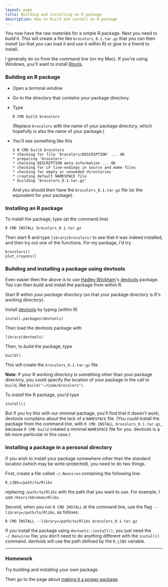 ```yaml
---
layout: page
title: Building and installing an R package
description: How to build and install an R package
---
```


You now have the raw materials for a simple R package. Next you need
to _build_ it. This will create a file like `brocolors_0.1.tar.gz`
that you can then _install_ (so that you can load it and use it within
R) or give to a friend to install.

I generally do so from the command line (on my Mac). If you're using
Windows, you'll want to install
[Rtools](http://cran.r-project.org/bin/windows/Rtools/).

### Building an R package

- Open a terminal window
- Go to the directory that _contains_ your package
  directory.
- Type

      R CMD build brocolors

  (Replace `brocolors` with the name of your package directory,
  which hopefully is also the name of your package.)
- You'll see something like this

      $ R CMD build brocolors
      * checking for file 'brocolors/DESCRIPTION' ... OK
      * preparing 'brocolors':
      * checking DESCRIPTION meta-information ... OK
      * checking for LF line-endings in source and make files
      * checking for empty or unneeded directories
      * creating default NAMESPACE file
      * building 'brocolors_0.1.tar.gz'

  And you should then have the `brocolors_0.1.tar.gz` file (or the
  equivalent for _your_ package).

### Installing an R package

To install the package, type (at the command line)

    R CMD INSTALL brocolors_0.1.tar.gz

Then start R and type `library(brocolors)` to see that it was indeed
installed, and then try out one of the functions. For my package, I'd
try

    brocolors()
    plot_crayons()

### Building and installing a package using devtools

Even easier then the above is to use [Hadley Wickham](http://had.co.nz/)'s
[devtools](https://github.com/hadley/devtools) package. You can then
build and install the package from within R.

Start R _within your package directory_ (so that your package
directory is R's _working directory_).

Install [devtools](https://github.com/hadley/devtools) by typing
(within R)

    install.packages(devtools)

Then load the devtools package with

    library(devtools)

Then, to _build_ the package, type

    build()

This will create the `brocolors_0.1.tar.gz` file.

**Note**: If your R working directory is something other than your package directory, you
could specify the location of your package in the call to `build`, like `build("~/Code/brocolors")`.

To _install_ the R package, you'd type

    install()

But if you try this with our minimal package, you'll find that it
_doesn't work_; devtools complains about the lack of a `NAMESPACE`
file. (You _could_ install the package from the command line, with `R
CMD INSTALL brocolors_0.1.tar.gz`, because `R CMD build` created a
minimal `NAMESPACE` file for you.  devtools is a bit more particular
in this case.)

### Installing a package in a personal directory

If you wish to install your package somewhere other than the standard
location (which may be write-protected), you need to do two things.

First, create a file called `~/.Renviron` containing the following
line:

    R_LIBS=/path/to/Rlibs

replacing `/path/to/Rlibs` with the path that you want to use. For
example, I use `/Users/kbroman/Rlibs`.

Second, when you run `R CMD INSTALL` at the command line, use the flag
`--library=/path/to/Rlibs`, as follows:

    R CMD INSTALL --library=/path/to/Rlibs brocolors_0.1.tar.gz

If you install the package using `devtools::install()`, you just need
the `~/.Renviron` file; you don't need to do anything different with
the `install()` command. devtools will use the path defined by the
`R_LIBS` variable.

---

### Homework

Try building and installing your own package.

Then go to the page about [making it a proper package](proper.html).
